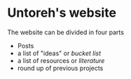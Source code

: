 # Untoreh's website

The website can be divided in four parts

- Posts
- a list of "ideas" or _bucket list_
- a list of resources or _literature_
- round up of previous projects
